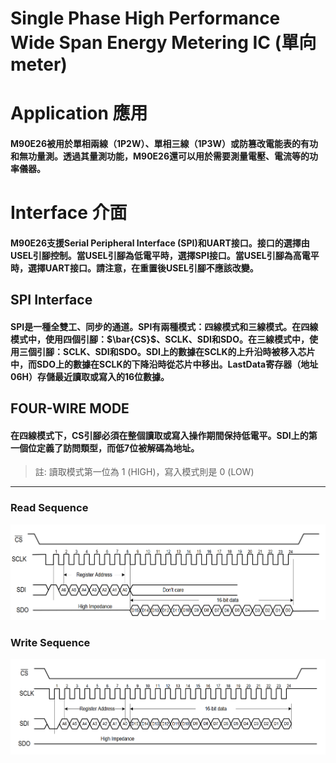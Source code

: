 # Single Phase High Performance Wide Span Energy Metering IC (單向meter)
Application 應用
===
#### M90E26被用於單相兩線（1P2W）、單相三線（1P3W）或防篡改電能表的有功和無功量測。透過其量測功能，M90E26還可以用於需要測量電壓、電流等的功率儀器。

Interface 介面
===
#### M90E26支援Serial Peripheral Interface (SPI)和UART接口。接口的選擇由USEL引腳控制。當USEL引腳為低電平時，選擇SPI接口。當USEL引腳為高電平時，選擇UART接口。請注意，在重置後USEL引腳不應該改變。

SPI Interface
---
#### SPI是一種全雙工、同步的通道。SPI有兩種模式：四線模式和三線模式。在四線模式中，使用四個引腳：$\bar{CS}$、SCLK、SDI和SDO。在三線模式中，使用三個引腳：SCLK、SDI和SDO。SDI上的數據在SCLK的上升沿時被移入芯片中，而SDO上的數據在SCLK的下降沿時從芯片中移出。LastData寄存器（地址06H）存儲最近讀取或寫入的16位數據。
FOUR-WIRE MODE
---
#### 在四線模式下，CS引腳必須在整個讀取或寫入操作期間保持低電平。SDI上的第一個位定義了訪問類型，而低7位被解碼為地址。  
>註: 讀取模式第一位為 1 (HIGH)，寫入模式則是 0 (LOW)     
------------------------
### Read Sequence  
![read-mode](https://github.com/KMC1911/Atmel-M90E26/blob/main/Pictures/read-mode.PNG)  
### Write Sequence  
![write-mode](https://github.com/KMC1911/Atmel-M90E26/blob/main/Pictures/write-mode.PNG)
